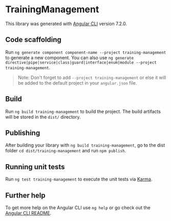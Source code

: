 # TrainingManagement

This library was generated with [Angular CLI](https://github.com/angular/angular-cli) version 7.2.0.

## Code scaffolding

Run `ng generate component component-name --project training-management` to generate a new component. You can also use `ng generate directive|pipe|service|class|guard|interface|enum|module --project training-management`.
> Note: Don't forget to add `--project training-management` or else it will be added to the default project in your `angular.json` file. 

## Build

Run `ng build training-management` to build the project. The build artifacts will be stored in the `dist/` directory.

## Publishing

After building your library with `ng build training-management`, go to the dist folder `cd dist/training-management` and run `npm publish`.

## Running unit tests

Run `ng test training-management` to execute the unit tests via [Karma](https://karma-runner.github.io).

## Further help

To get more help on the Angular CLI use `ng help` or go check out the [Angular CLI README](https://github.com/angular/angular-cli/blob/master/README.md).
